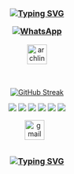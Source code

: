 <h3 align="center">

[![Typing SVG](https://readme-typing-svg.demolab.com?font=Fantasque+Sans+Mono&weight=700&size=24&pause=1000&color=0e75b6&center=true&width=446&lines=Hello%2C+GRAY+here☠;I+use+Arch+BTW)](https://git.io/typing-svg)

[![WhatsApp](https://img.shields.io/badge/WhatsApp-008000?style=for-the-badge&logo=whatsapp&logoColor=white)](https://wa.me/254112395869)
</h3>


<div align="center">
   <a href="https://archlinux.org/" target="_blank">
        <img src="https://www.vectorlogo.zone/logos/archlinux/archlinux-icon.svg" alt="archlinux" width="40" height="40"/> 
    </a>
</div>

<br>

	
<br>

<div align="center">	
 
[![GitHub Streak](https://streak-stats.demolab.com?user=GrayArch&theme=shadow-green&border_radius=13.9&date_format=M%20j%5B%2C%20Y%5D)](https://git.io/streak-stats)  

 ![](http://github-profile-summary-cards.vercel.app/api/cards/profile-details?username=GrayArch&theme=tokyo-night) 
 ![](http://github-profile-summary-cards.vercel.app/api/cards/repos-per-language?username=GrayArch&theme=shadow-green&border_radius=13.9)
 ![](http://github-profile-summary-cards.vercel.app/api/cards/most-commit-language?username=GrayArch&theme=shadow-green&border_radius=13.9)
 ![](http://github-profile-summary-cards.vercel.app/api/cards/stats?username=GrayArch&theme=shadow-green&border_radius=13.9)
 ![](http://github-profile-summary-cards.vercel.app/api/cards/productive-time?username=GrayArch&theme=shadow-green&border_radius=13.9&utcOffset=8)
![](https://quotes-github-readme.vercel.app/api?type=horizontal&theme=shadow-green&border_radius=13.9)
   <div class="footer" align="center" style="margin:15px;">
    <a href="mailto:muriithidennis340@gmail.com" target="_blank">
        <img style="margin:0 10px 10px 0;" src="https://user-images.githubusercontent.com/78341798/194531383-ddb2b774-5bb9-491c-b601-4a4a7d9792fb.svg" alt="gmail" width="40px"/>
    </a>
    
</div>
<h3 align="center">
  
  [![Typing SVG](https://readme-typing-svg.herokuapp.com?font=Fantasque+Sans+Mono&weight=700&size=24&pause=1000&color=0e75b6&center=true&width=446&lines=Thank+you+for+visiting!+%F0%9F%91%8D)](https://git.io/typing-svg)

</h3>


  


